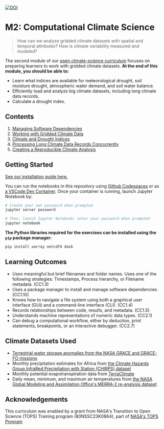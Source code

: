 [![DOI](https://zenodo.org/badge/742518754.svg)](https://zenodo.org/doi/10.5281/zenodo.13820296)


M2: Computational Climate Science
=================================

> How can we analyze gridded climate datasets with spatial and temporal attributes? How is climate variability measured and modeled?

The second module of our [open climate-science curriculum](https://openclimatescience.github.io/curriculum) focuses on preparing learners to work with gridded climate datasets.
**At the end of this module, you should be able to:**

- Learn what indices are available for meteorological drought, soil moisture drought, atmospheric water demand, and soil water balance.
- Efficiently load and analyze big climate datasets, including long climate data records.
- Calculate a drought index.


Contents
--------------

1. [Managing Software Dependencies](https://github.com/OpenClimateScience/M2-Computational-Climate-Science/blob/main/notebooks/01_Managing_Software_Dependencies.ipynb)
2. [Working with Gridded Climate Data](https://github.com/OpenClimateScience/M2-Computational-Climate-Science/blob/main/notebooks/02_Working_with_Gridded_Climate_Data.ipynb)
3. [Climate and Drought Indices](https://github.com/OpenClimateScience/M2-Computational-Climate-Science/blob/main/notebooks/03_Climate_and_Drought_Indices.ipynb)
4. [Processing Long Climate Data Records Concurrently](https://github.com/OpenClimateScience/M2-Computational-Climate-Science/blob/main/notebooks/04_Processing_Long_Climate_Data_Records.ipynb)
5. [Creating a Reproducible Climate Analysis](https://github.com/OpenClimateScience/M2-Computational-Climate-Science/blob/main/notebooks/05_Creating_a_Reproducible_Climate_Data_Analysis.ipynb)


Getting Started
---------------

[See our installation guide here.](https://github.com/OpenClimateScience/M1-Open-Climate-Data/blob/main/HOW_TO_INSTALL.md)

You can run the notebooks in this repository using [Github Codespaces](https://docs.github.com/en/codespaces/overview) or as [a VSCode Dev Container](https://code.visualstudio.com/docs/devcontainers/containers). Once your container is running, launch Jupyter Notebook by:

```sh
# Create your own password when prompted
jupyter server password

# Then, launch Jupyter Notebook; enter your password when prompted
jupyter notebook
```

**The Python libraries required for the exercises can be installed using the `pip` package manager:**

```sh
pip install xarray netcdf4 dask
```


Learning Outcomes
-----------------

- Uses meaningful but brief filenames and folder names. Uses one of the following strategies: Timestamps, Process hierarchy, or Filename metadata. (CC1.3)
- Uses a package manager to install and manage software dependencies. (CC1.10)
- Knows how to navigate a file system using both a graphical user interface (GUI) and a command-line interface (CLI). (CC1.4)
- Records relationships between code, results, and metadata. (CC1.5)
- Understands machine representations of numeric data types. (CC2.1)
- Can debug a computational workflow, either by deduction, print statements, breakpoints, or an interactive debugger. (CC2.7)


Climate Datasets Used
---------------------

- [Terrestrial water storage anomalies from the NASA GRACE and GRACE-FO missions](https://podaac.jpl.nasa.gov/dataset/TELLUS_GRAC-GRFO_MASCON_CRI_GRID_RL06.1_V3)
- Monthly precipitation estimates for Africa from [the Climate Hazards Group InfraRed Precipitation with Station (CHIRPS) dataset](https://www.chc.ucsb.edu/data/chirps)
- Monthly potential evapotranspiration data from [TerraClimate](https://climatedataguide.ucar.edu/climate-data/terraclimate-global-high-resolution-gridded-temperature-precipitation-and-other-water)
- Daily mean, minimum, and maximum air temperatures from [the NASA Global Modeling and Assimilation Office's MERRA-2 re-analysis dataset](https://gmao.gsfc.nasa.gov/reanalysis/MERRA-2/)


Acknowledgements
----------------

This curriculum was enabled by a grant from NASA's Transition to Open Science (TOPS) Training program (80NSSC23K0864), part of [NASA's TOPS Program](https://nasa.github.io/Transform-to-Open-Science/)
